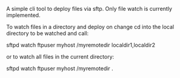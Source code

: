 A simple cli tool to deploy files via sftp.
Only file watch is currently implemented.

To watch files in a directory and deploy on change 
cd into the local directory to be watched and call:

sftpd watch ftpuser myhost /myremotedir localdir1,localdir2

or to watch all files in the current directory:

sftpd watch ftpuser myhost /myremotedir .
